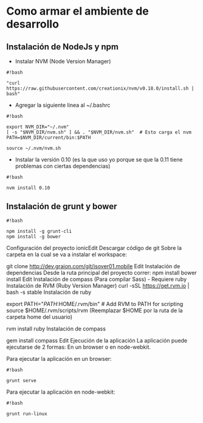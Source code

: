 # Como armar el ambiente de desarrollo #

## Instalación de NodeJs y npm ##

* Instalar NVM (Node Version Manager)

```
#!bash

"curl https://raw.githubusercontent.com/creationix/nvm/v0.18.0/install.sh | bash"
```

* Agregar la siguiente linea al ~/.bashrc

```
#!bash

export NVM_DIR="~/.nvm" 
[ -s "$NVM_DIR/nvm.sh" ] && . "$NVM_DIR/nvm.sh"  # Esto carga el nvm
PATH=$NVM_DIR/current/bin:$PATH

source ~/.nvm/nvm.sh
```

* Instalar la versión 0.10 (es la que uso yo porque se que la 0.11 tiene problemas con ciertas dependencias)

```
#!bash

nvm install 0.10
```

## Instalación de grunt y bower ##

```
#!bash

npm install -g grunt-cli
npm install -g bower
```

Configuración del proyecto ionicEdit
Descargar código de git
Sobre la carpeta en la cual se va a instalar el workspace:

git clone http://dev.graion.com/git/isover01.mobile
Edit
Instalación de dependencias
Desde la ruta principal del proyecto correr:
npm install
bower install
Edit
Instalación de compass (Para compilar Sass) - Requiere ruby
Instalación de RVM (Ruby Version Manager)
curl -sSL https://get.rvm.io | bash -s stable
Instalación de ruby

export PATH="$PATH:$HOME/.rvm/bin" # Add RVM to PATH for scripting
source $HOME/.rvm/scripts/rvm
(Reemplazar $HOME por la ruta de la carpeta home del usuario)

rvm install ruby
Instalación de compass

gem install compass
Edit
Ejecución de la aplicación
La aplicación puede ejecutarse de 2 formas: En un browser o en node-webkit.

Para ejecutar la aplicación en un browser:


```
#!bash

grunt serve
```

Para ejecutar la aplicación en node-webkit:


```
#!bash

grunt run-linux
```